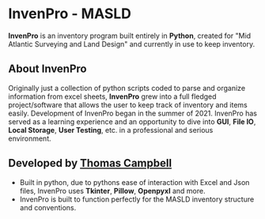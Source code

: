 # InvenPro - MASLD
**InvenPro** is an inventory program built entirely in **Python**, created for "Mid Atlantic Surveying and Land Design" and currently in use to keep inventory. 

## About InvenPro
Originally just a collection of python scripts coded to parse and organize information from excel sheets, **InvenPro** grew into a full fledged project/software that allows the user to keep track of inventory and items easily. Development of InvenPro began in the summer of 2021. InvenPro has served as a learning experience and an opportunity to dive into **GUI**, **File IO**, **Local Storage**, **User Testing**, etc. in a professional and serious environment.

## Developed by [Thomas Campbell](https://thomascampbell.dev/)
* Built in python, due to pythons ease of interaction with Excel and Json files, InvenPro uses **Tkinter**, **Pillow**, **Openpyxl** and more.
* InvenPro is built to function perfectly for the MASLD inventory structure and conventions.
